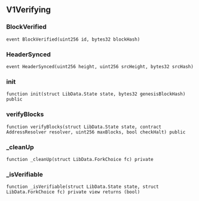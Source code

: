 ## V1Verifying

### BlockVerified

```solidity
event BlockVerified(uint256 id, bytes32 blockHash)
```

### HeaderSynced

```solidity
event HeaderSynced(uint256 height, uint256 srcHeight, bytes32 srcHash)
```

### init

```solidity
function init(struct LibData.State state, bytes32 genesisBlockHash) public
```

### verifyBlocks

```solidity
function verifyBlocks(struct LibData.State state, contract AddressResolver resolver, uint256 maxBlocks, bool checkHalt) public
```

### \_cleanUp

```solidity
function _cleanUp(struct LibData.ForkChoice fc) private
```

### \_isVerifiable

```solidity
function _isVerifiable(struct LibData.State state, struct LibData.ForkChoice fc) private view returns (bool)
```
